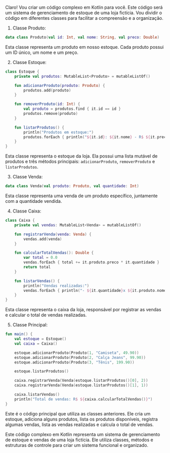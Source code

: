 Claro! Vou criar um código complexo em Kotlin para você. Este código será um sistema de gerenciamento de estoque de uma loja fictícia. Vou dividir o código em diferentes classes para facilitar a compreensão e a organização.

1. Classe Produto:
```kotlin
data class Produto(val id: Int, val nome: String, val preco: Double)
```
Esta classe representa um produto em nosso estoque. Cada produto possui um ID único, um nome e um preço.

2. Classe Estoque:
```kotlin
class Estoque {
    private val produtos: MutableList<Produto> = mutableListOf()

    fun adicionarProduto(produto: Produto) {
        produtos.add(produto)
    }

    fun removerProduto(id: Int) {
        val produto = produtos.find { it.id == id }
        produtos.remove(produto)
    }

    fun listarProdutos() {
        println("Produtos em estoque:")
        produtos.forEach { println("${it.id}: ${it.nome} - R$ ${it.preco}") }
    }
}
```
Esta classe representa o estoque da loja. Ela possui uma lista mutável de produtos e três métodos principais: `adicionarProduto`, `removerProduto` e `listarProdutos`.

3. Classe Venda:
```kotlin
data class Venda(val produto: Produto, val quantidade: Int)
```
Esta classe representa uma venda de um produto específico, juntamente com a quantidade vendida.

4. Classe Caixa:
```kotlin
class Caixa {
    private val vendas: MutableList<Venda> = mutableListOf()

    fun registrarVenda(venda: Venda) {
        vendas.add(venda)
    }

    fun calcularTotalVendas(): Double {
        var total = 0.0
        vendas.forEach { total += it.produto.preco * it.quantidade }
        return total
    }

    fun listarVendas() {
        println("Vendas realizadas:")
        vendas.forEach { println("- ${it.quantidade}x ${it.produto.nome} - R$ ${it.produto.preco * it.quantidade}") }
    }
}
```
Esta classe representa o caixa da loja, responsável por registrar as vendas e calcular o total de vendas realizadas.

5. Classe Principal:
```kotlin
fun main() {
    val estoque = Estoque()
    val caixa = Caixa()

    estoque.adicionarProduto(Produto(1, "Camiseta", 49.90))
    estoque.adicionarProduto(Produto(2, "Calça Jeans", 99.90))
    estoque.adicionarProduto(Produto(3, "Tênis", 199.90))

    estoque.listarProdutos()

    caixa.registrarVenda(Venda(estoque.listarProdutos()[0], 2))
    caixa.registrarVenda(Venda(estoque.listarProdutos()[1], 1))

    caixa.listarVendas()
    println("Total de vendas: R$ ${caixa.calcularTotalVendas()}")
}
```
Este é o código principal que utiliza as classes anteriores. Ele cria um estoque, adiciona alguns produtos, lista os produtos disponíveis, registra algumas vendas, lista as vendas realizadas e calcula o total de vendas.

Este código complexo em Kotlin representa um sistema de gerenciamento de estoque e vendas de uma loja fictícia. Ele utiliza classes, métodos e estruturas de controle para criar um sistema funcional e organizado.
